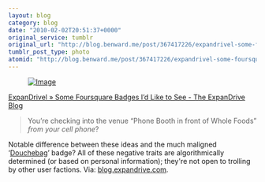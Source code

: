 ```yaml
---
layout: blog
category: blog
date: "2010-02-02T20:51:37+0000"
original_service: tumblr
original_url: "http://blog.benward.me/post/367417226/expandrivel-some-foursquare-badges-id-like-to"
tumblr_post_type: photo
atomid: "http://blog.benward.me/post/367417226/expandrivel-some-foursquare-badges-id-like-to"
---
```

<figure class="photo">
  <a href="http://blog.expandrive.com/2010/02/01/some-foursquare-badges-id-like-to-see/"><img src="http://benward.me/res/tumblr/media/367417226/0.jpg" alt="Image"></a>
</figure>

<a href="http://blog.expandrive.com/2010/02/01/some-foursquare-badges-id-like-to-see/">ExpanDrivel » Some Foursquare Badges I’d Like to See - The ExpanDrive Blog</a>

> You’re checking into the venue “Phone Booth in front of Whole Foods” *from your cell phone*?

Notable difference between these ideas and the much maligned ‘[Douchebag](http://foursquare.com/user/benward/badges/636656)’ badge? All of these negative traits are algorithmically determined (or based on personal information); they're not open to trolling by other user factions.
Via: [blog.expandrive.com](http://blog.expandrive.com/2010/02/01/some-foursquare-badges-id-like-to-see/).